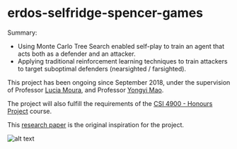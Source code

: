 # erdos-selfridge-spencer-games

Summary:

- Using Monte Carlo Tree Search enabled self-play to train an agent that acts both as a defender and an attacker.
- Applying traditional reinforcement learning techniques to train attackers to target suboptimal defenders (nearsighted / farsighted).

This project has been ongoing since September 2018, under the supervision of Professor [Lucia Moura](http://www.site.uottawa.ca/~lucia/), and Professor [Yongyi Mao](http://www.site.uottawa.ca/~yymao/index_main.html).

The project will also fulfill the requirements of the [CSI 4900 - Honours Project](https://www.site.uottawa.ca/~afelty/csi4900/) course.


This [research paper](https://arxiv.org/pdf/1711.02301) is the original inspiration for the project.


![alt text](https://i.imgur.com/XMMzVQm.png "ESS Game Play")
